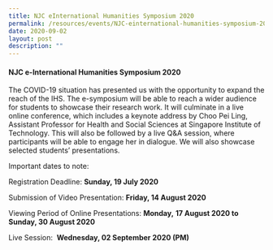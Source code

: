 ```yaml
---
title: NJC eInternational Humanities Symposium 2020
permalink: /resources/events/NJC-einternational-humanities-symposium-2020
date: 2020-09-02
layout: post
description: ""
---
```

#### NJC e-International Humanities Symposium 2020

The COVID-19 situation has presented us with the opportunity to expand the reach of the IHS. The e-symposium will be able to reach a wider audience for students to showcase their research work. It will culminate in a live online conference, which includes a keynote address by Choo Pei Ling, Assistant Professor for Health and Social Sciences at Singapore Institute of Technology. This will also be followed by a live Q&A session, where participants will be able to engage her in dialogue. We will also showcase selected students’ presentations.

Important dates to note:

Registration Deadline: **Sunday, 19 July 2020**

Submission of Video Presentation: **Friday, 14 August 2020**

Viewing Period of Online Presentations: **Monday,** **17 August 2020 to Sunday, 30 August 2020**

Live Session:  **Wednesday, 02 September 2020 (PM)**